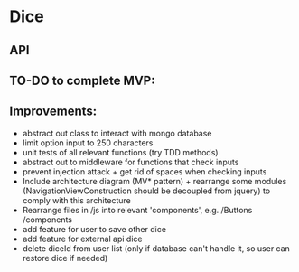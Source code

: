 # Dice

## API

## TO-DO to complete MVP:

## Improvements:
- abstract out class to interact with mongo database
- limit option input to 250 characters
- unit tests of all relevant functions (try TDD methods)
- abstract out to middleware for functions that check inputs
- prevent injection attack + get rid of spaces when checking inputs
- Include architecture diagram (MV* pattern) + rearrange some modules (NavigationViewConstruction should be decoupled from jquery) to comply with this architecture
- Rearrange files in /js into relevant 'components', e.g. /Buttons /components
- add feature for user to save other dice
- add feature for external api dice
- delete diceId from user list (only if database can't handle it, so user can restore dice if needed)
